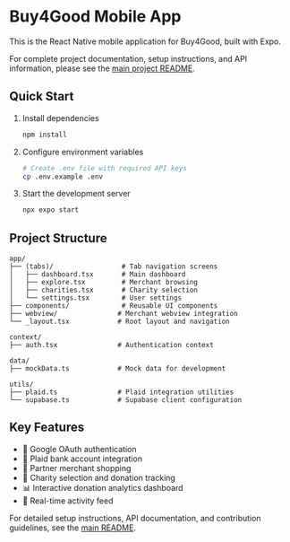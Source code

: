# Buy4Good Mobile App

This is the React Native mobile application for Buy4Good, built with Expo.

For complete project documentation, setup instructions, and API information, please see the [main project README](../../README.md).

## Quick Start

1. Install dependencies
   ```bash
   npm install
   ```

2. Configure environment variables
   ```bash
   # Create .env file with required API keys
   cp .env.example .env
   ```

3. Start the development server
   ```bash
   npx expo start
   ```

## Project Structure

```
app/
├── (tabs)/                 # Tab navigation screens
│   ├── dashboard.tsx       # Main dashboard
│   ├── explore.tsx         # Merchant browsing
│   ├── charities.tsx       # Charity selection
│   └── settings.tsx        # User settings
├── components/             # Reusable UI components
├── webview/               # Merchant webview integration
└── _layout.tsx            # Root layout and navigation

context/
├── auth.tsx               # Authentication context

data/
├── mockData.ts            # Mock data for development

utils/
├── plaid.ts               # Plaid integration utilities
└── supabase.ts            # Supabase client configuration
```

## Key Features

- 🔐 Google OAuth authentication
- 🏦 Plaid bank account integration
- 🛒 Partner merchant shopping
- 💝 Charity selection and donation tracking
- 📊 Interactive donation analytics dashboard
- 📱 Real-time activity feed

For detailed setup instructions, API documentation, and contribution guidelines, see the [main README](../../README.md).

